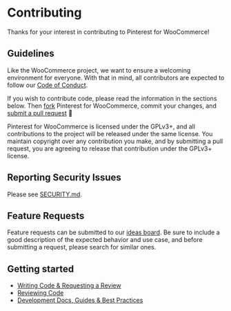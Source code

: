 # Contributing

Thanks for your interest in contributing to Pinterest for WooCommerce!

## Guidelines

Like the WooCommerce project, we want to ensure a welcoming environment for everyone. With that in mind, all contributors are expected to follow our [Code of Conduct](./CODE_OF_CONDUCT.md).

If you wish to contribute code, please read the information in the sections below. Then [fork](https://help.github.com/articles/fork-a-repo/) Pinterest for WooCommerce, commit your changes, and [submit a pull request](https://docs.github.com/en/github/collaborating-with-pull-requests/proposing-changes-to-your-work-with-pull-requests/about-pull-requests) 🎉

Pinterest for WooCommerce is licensed under the GPLv3+, and all contributions to the project will be released under the same license. You maintain copyright over any contribution you make, and by submitting a pull request, you are agreeing to release that contribution under the GPLv3+ license.

## Reporting Security Issues

Please see [SECURITY.md](./SECURITY.md).

## Feature Requests

Feature requests can be submitted to our [ideas board](https://ideas.woocommerce.com/forums/133476-woocommerce?category_id=412041). Be sure to include a good description of the expected behavior and use case, and before submitting a request, please search for similar ones.

## Getting started

-   [Writing Code & Requesting a Review](https://github.com/woocommerce/pinterest-for-woocommerce/wiki/Working-With-Code#writing-code-and-requesting-a-review)
-   [Reviewing Code](https://github.com/woocommerce/pinterest-for-woocommerce/wiki/Working-With-Code#reviewing-code)
-   [Development Docs, Guides & Best Practices](https://github.com/woocommerce/pinterest-for-woocommerce/wiki/Development-Docs,-Guides-&-Best-Practices)
